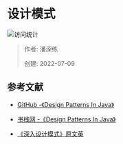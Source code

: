 # 设计模式

![访问统计](https://visitor-badge.glitch.me/badge?page_id=senlypan.qa.06-design-patterns&left_color=blue&right_color=red)

> 作者: 潘深练
>
> 创建: 2022-07-09



## 参考文献

- [GitHub -《Design Patterns In Java》](https://github.com/quanke/design-pattern-java)

- [书栈网 -《Design Patterns In Java》](https://www.bookstack.cn/read/design-pattern-java/README.md)

- [《深入设计模式》原文英](https://refactoringguru.cn/design-patterns)









